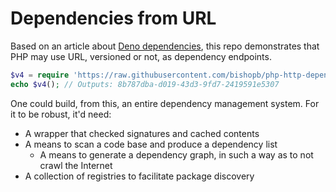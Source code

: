 # Dependencies from URL

Based on an article about [Deno dependencies](https://kitsonkelly.com/posts/deno-is-a-browser-for-code/), this repo
demonstrates that PHP may use URL, versioned or not, as dependency endpoints.

```php
$v4 = require 'https://raw.githubusercontent.com/bishopb/php-http-dependencies/1.0.0/src/Uuid/v4.php';
echo $v4(); // Outputs: 8b787dba-d019-43d3-9fd7-2419591e5307
```

One could build, from this, an entire dependency management system. For it to be robust, it'd need:

* A wrapper that checked signatures and cached contents
* A means to scan a code base and produce a dependency list
  * A means to generate a dependency graph, in such a way as to not crawl the Internet
* A collection of registries to facilitate package discovery
